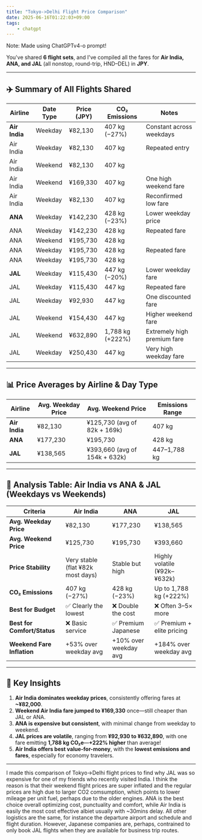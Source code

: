 ```yaml
---
title: "Tokyo->Delhi Flight Price Comparison"
date: 2025-06-16T01:22:03+09:00
tags: 
    - chatgpt
---
```


Note: Made using ChatGPTv4-o prompt! 

You've shared **6 flight sets**, and I've compiled all the fares for **Air India, ANA, and JAL** (all nonstop, round-trip, HND–DEL) in **JPY**.

---

## ✈️ **Summary of All Flights Shared**

| Airline       | Date Type | Price (JPY) | CO₂ Emissions    | Notes                       |
| ------------- | --------- | ----------- | ---------------- | --------------------------- |
| **Air India** | Weekday   | ¥82,130     | 407 kg (−27%)    | Constant across weekdays    |
| Air India     | Weekday   | ¥82,130     | 407 kg           | Repeated entry              |
| Air India     | Weekend   | ¥82,130     | 407 kg           |                             |
| Air India     | Weekend   | ¥169,330    | 407 kg           | One high weekend fare       |
| Air India     | Weekday   | ¥82,130     | 407 kg           | Reconfirmed low fare        |
| **ANA**       | Weekday   | ¥142,230    | 428 kg (−23%)    | Lower weekday price         |
| ANA           | Weekday   | ¥142,230    | 428 kg           | Repeated fare               |
| ANA           | Weekend   | ¥195,730    | 428 kg           |                             |
| ANA           | Weekday   | ¥195,730    | 428 kg           | Repeated fare               |
| ANA           | Weekday   | ¥195,730    | 428 kg           |                             |
| **JAL**       | Weekday   | ¥115,430    | 447 kg (−20%)    | Lower weekday fare          |
| JAL           | Weekday   | ¥115,430    | 447 kg           | Repeated fare               |
| JAL           | Weekday   | ¥92,930     | 447 kg           | One discounted fare         |
| JAL           | Weekend   | ¥154,430    | 447 kg           | Higher weekend fare         |
| JAL           | Weekend   | ¥632,890    | 1,788 kg (+222%) | Extremely high premium fare |
| JAL           | Weekday   | ¥250,430    | 447 kg           | Very high weekday fare      |

---

## 📊 **Price Averages by Airline & Day Type**

| Airline       | Avg. Weekday Price | Avg. Weekend Price            | Emissions Range |
| ------------- | ------------------ | ----------------------------- | --------------- |
| **Air India** | ¥82,130            | ¥125,730 (avg of 82k + 169k)  | 407 kg          |
| **ANA**       | ¥177,230           | ¥195,730                      | 428 kg          |
| **JAL**       | ¥138,565           | ¥393,660 (avg of 154k + 632k) | 447–1,788 kg    |

---

## 🧠 **Analysis Table: Air India vs ANA & JAL (Weekdays vs Weekends)**

| Criteria                    | **Air India**                     | **ANA**               | **JAL**                      |
| --------------------------- | --------------------------------- | --------------------- | ---------------------------- |
| **Avg. Weekday Price**      | ¥82,130                           | ¥177,230              | ¥138,565                     |
| **Avg. Weekend Price**      | ¥125,730                          | ¥195,730              | ¥393,660                     |
| **Price Stability**         | Very stable (flat ¥82k most days) | Stable but high       | Highly volatile (¥92k–¥632k) |
| **CO₂ Emissions**           | 407 kg (−27%)                     | 428 kg (−23%)         | Up to 1,788 kg (+222%)       |
| **Best for Budget**         | ✅ Clearly the lowest              | ❌ Double the cost     | ❌ Often 3–5× more            |
| **Best for Comfort/Status** | ❌ Basic service                   | ✅ Premium Japanese    | ✅ Premium + elite pricing    |
| **Weekend Fare Inflation**  | +53% over weekday avg             | +10% over weekday avg | +184% over weekday avg       |

---

## 📌 **Key Insights**

1. **Air India dominates weekday prices**, consistently offering fares at **~¥82,000**.
2. **Weekend Air India fare jumped to ¥169,330** once—still cheaper than JAL or ANA.
3. **ANA is expensive but consistent**, with minimal change from weekday to weekend.
4. **JAL prices are volatile**, ranging from **¥92,930 to ¥632,890**, with one fare emitting **1,788 kg CO₂e**—**+222% higher** than average!
5. **Air India offers best value-for-money**, with the **lowest emissions and fares**, especially for economy travelers.

---


I made this comparison of Tokyo->Delhi flight prices to find why JAL was so expensive for one of my friends who recently visited India. I think the reason is that their weekend flight prices are super inflated and the regular prices are high due to larger CO2 comsumption, which points to lower mileage per unit fuel, perhaps due to the older engines. ANA is the best choice overall optimizing cost, punctuality and comfort, while Air India is easily the most cost effective albiet usually with ~30mins delay. All other logistics are the same, for instance the departure airport and schedule and flight duration.
However, Japanese companies are, perhaps, contrained to only book JAL flights when they are available for business trip routes.